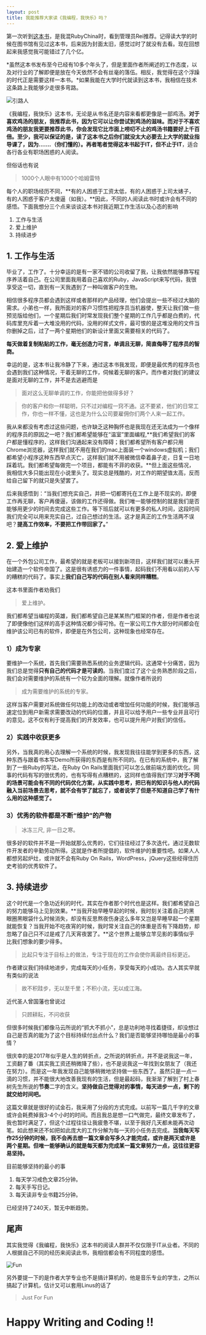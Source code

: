```yaml
---
layout: post
title: 我能推荐大家读《我编程，我快乐》吗？
---
```


第一次听到[这本书](https://book.douban.com/subject/4923179/)，是我混RubyChina时，看到管理员Rei推荐。记得读大学的时候在图书馆有见过这本书，后来因为封面太旧，感觉过时了就没有去看。现在回想起来我感觉我可能错过了几个亿。

*虽然这本书发布至今已经有10多个年头了，但是里面作者所阐述的工作态度，以及对行业的了解即便是放在今天依然不会有丝毫的落伍。相反，我觉得在这个浮躁的时代正是需要这样一本书。*如果我能在大学时代就读到这本书，我相信在技术这条路上我能够少走很多弯路。

<!--more-->

![引路人](http://upload-images.jianshu.io/upload_images/192883-6bcdd4b444500de0.png?imageMogr2/auto-orient/strip%7CimageView2/2/w/1240)

《我编程，我快乐》这本书，无论是从书名还是内容来看都更像是一部鸡汤。**对于喜欢鸡汤的朋友，我推荐此书，因为它可以让你尝试到鸡汤的滋味。而对于不喜欢鸡汤的朋友我更要推荐此书，你会发现它比市面上唠叨不止的鸡汤书籍要好上千百倍。**至少，我可以保证的是，读了这本书之后你们就没太大必要去上大学的就业指导课了，因为.......（你们懂的）。再者笔者觉得这本书**起于IT，但不止于IT**，适合各行各业有职场困惑的人阅读。

但俗话也有说

> 1000个人眼中有1000个哈姆雷特

每个人的职场经历不同，**有的人困惑于工资太低，有的人困惑于上司太婊子，有的人困惑于客户太傻逼（如我）。**因此，不同的人阅读此书时或许会有不同的感悟。下面我想分三个点来谈谈这本书对我近期工作生活以及心态的影响

1. 工作与生活
2. 爱上维护
3. 持续进步

## 1. 工作与生活

毕业了，工作了。十分幸运的是有一家不错的公司收留了我，让我依然能够靠写程序养活着自己。在公司里面我用着自己喜欢的Ruby，JavaScript来写代码，我很享受这一切，直到有一天我遇到了一种叫做客户的生物。

相信很多程序员都会遇到这样或者那样的产品经理，他们会提出一些不经过大脑的需求。小弟也一样，我所面对的客户习惯性把程序员当机器使，整天让我们做一些预览版给他们，一个星期后我们时常发现我们整个星期的工作几乎都是白费的，代码库里充斥着一大堆没用的代码，没用的样式文件，最可恨的是这堆没用的文件当你删掉之后，过了一两个星期他们的新设计里面又需要相关的代码了。

**每天做着复制粘贴的工作，毫无创造力可言，单调且无聊，简直侮辱了程序员的智商。**

幸运的是，这本书让我冷静了下来，通过这本书我发现，即便是最优秀的程序员也会遇到我们这种情况，干着无聊的工作，伺候着无聊的客户。而作者对我们的建议是面对无聊的工作，并不是去逃避而是

> 面对这么无聊单调的工作，你能把他做得多好？

> 你的客户和你一样聪明，只不过对编程一窍不通。这不要紧，他们的日常工作，你也一样不懂，这也是为什么公司要雇佣你们两个人来一起工作。

我从来都没有考虑过这些问题，也许缺乏这种胸怀也是我现在还无法成为一个像样的程序员的原因之一吧？我们都希望能够在“温室”里面编程,**我们希望我们的客户都是懂程序的，这样我们沟通起来没有障碍；我们都希望所有客户都只用Chrome浏览器，这样我们就不用在我们的mac上面装一个windows虚拟机；我们都希望小程序这种东西早点灭亡，这样我们就不用被微信牵着鼻子走，日复一日地踩着坑。我们都希望每做完一个项目，都能有不菲的收获。**但上面这些情况，我相信大多只能出现在小说里头了。现实总是残酷的，对工作的期望值太高，反而给自己留下的就只是失望罢了。

后来我感悟到：“当我们想充实自己，并把一切都寄托在工作上是不现实的，即便工作再无聊，客户再傻逼，该做的工作还得做。我们唯一能够控制的就是我们是否能够用更少的时间去完成这些工作。等下班后就可以有更多的私人时间，这段时间我们完全可以用来充实自己，过自己想过的生活。这才是真正的工作生活两不误吧？**提高工作效率，不要把工作带回家了。**”

## 2. 爱上维护

在一个外包公司工作，最希望的就是老板可以接到新项目，这样我们就可以重头开始建造一个软件帝国了。这是很有诱惑力的一件事情，起码我们不用看以前的人写的糟糕的代码了。事实上**我们自己写的代码在别人看来同样糟糕**。

这本书里面作者劝我们

> 爱上维护。

我们都希望当编程的英雄，我们都希望自己是某某热门框架的作者，但是作者也说了即便像他们这样的高手这种情况都少得可怜。在一家公司工作大部分时间都会在维护该公司已有的软件，即便是在外包公司，这种现象也经常存在。

### 1）成为专家

要维护一个系统，首先我们需要熟悉系统的业务逻辑代码，这通常十分痛苦，因为我们总是觉得**只有自己的代码才是可读的**。当我们度过了这个业务熟悉阶段之后，我们会对需要维护的系统有一个较为全面的理解。就像作者所说的

> 成为需要维护的系统的专家。

这样当客户需要对系统做任何功能上的改动或者增加任何功能的时候，我们能够迅速定位到用户新需求需要改动的代码的位置，并且可以给予用户一些专业并且可行的意见。这不仅有利于提高我们的开发效率，也可以提升用户对我们的信任。

### 2）实践中收获更多

另外，当我真的用心去理解一个系统的时候，我发现我往往能学到更多的东西，这种东西与跟着书本写Demo所获得的东西是有所不同的。在已有的系统中，我了解到了一些Ruby的写法，在Ruby On Rails里面我们可以怎么做前端方面的优化。同事的代码有写的很优秀的，也有写得有点糟糕的，这同样也值得我们学习**对于不同的场景可能会有不同的代码优化方案，从实践中思考，把已有的知识与他人的代码融入当前场景去思考，就不会有学了就忘了，或者说学了但是不知道自己学了有什么用的这种感觉了。**

### 3）优秀的软件都是不断“维护”的产物

> 冰冻三尺, 非一日之寒。

很多好的软件并不是一开始就那么优秀的，它们往往经过了多次迭代，通过无数软件开发者的辛勤劳动所得。这就是作者所提倡的，软件维护的重要性吧。如果人人都想另起炉灶，或许就不会有Ruby On Rails，WordPress，jQuery这些经得住历史考验的优秀软件了。

## 3. 持续进步

这个时代是一个急功近利的时代，其实在作者那个时代也是这样。我们都希望自己的努力能够马上见到效果。**当我开始早睡早起的时候，我时刻关注着自己的黑眼圈黑眼袋什么时候消失，却没有反思熬夜伤身这么多年又岂是早睡早起一个星期就能恢复？当我开始不吃夜宵的时候，我时常关注自己的体重是否有下降趋势，却忽略了自己只不过是戒了几天宵夜罢了。**这个世界上能够立竿见影的事情似乎比我们想象的要少得多。

> 比起只专注于目标上的做法，专注于现在的工作会使你离最终目标更近。

作者建议我们持续地进步，完成每天的小任务，享受每天的小成功。古人其实早就有类似的说法

> 故不积跬步，无以至千里；不积小流，无以成江海。

近代圣人曾国藩也曾说过

> 只顾耕耘，不问收获

但很多时候我们都像马云所说的“抓大不抓小”，总是功利地寻找着捷径，却没想过自己是否真的能为了这个目标持续付出点什么？我们是否能够坚持哪怕是最小的事情？

很庆幸的是2017年似乎是人生的转折点，之所说的转折点，并不是说我这一年，工资翻了番（其实我工资还稍微降了些），也不是说我这一年找到女朋友了（我还在努力）。而是这一年我发现自己能够稍微地坚持做一些东西了。虽然只是一点一滴的习惯，并不能很大地改善我现有的生活，但是最起码，我渐渐了解到了村上春树先生所说的**节奏**二字的含义。**坚持做自己觉得对的事情，每天进步一点，剩下的就交给时间吧。**

这篇文章就是很好的试金石，我采用了分段的方式完成。以前写一篇几千字的文章或许会耗费掉我3-4个小时的时间。而且我总是想一口气做完，最终文章发布了，我也暂时满足了，但这个过程往往让我疲惫不堪，以至于我好几天都未能再次动笔。如此想来还不如把如此庞大的工作分解为每一天的小任务去完成。**当我每天写作25分钟的时候，我不会再去想一篇文章会写多久才能完成，或许是两天或许是两个星期。但唯一能够确认的就是每天都为完成某一篇文章努力一点，这往往更容易坚持。**

目前能够坚持的最小的事

1. 每天学习戒色文章25分钟。
2. 每天手写日记。
3. 每天读非专业书籍25分钟。

已经坚持了240天，暂无中断趋势。

## 尾声

其实我觉得《我编程，我快乐》这本书的阅读人群并不仅仅限于IT从业者。不同的人根据自己不同的经历来阅读此书，我相信都会有不同程度的感悟。

![Fun](http://upload-images.jianshu.io/upload_images/192883-2c39f57b53edb19d.png?imageMogr2/auto-orient/strip%7CimageView2/2/w/1240)

另外要提一下的是作者大学专业也不是搞计算机的，他是音乐专业的学生，之所以搞起了计算机，估计又可以套用Linus的话了

> Just For Fun

# Happy Writing and Coding !!
